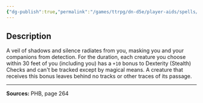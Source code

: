 ```yaml
---
{"dg-publish":true,"permalink":"/games/ttrpg/dn-d5e/player-aids/spells/level-2/pass-without-trace/","tags":["TTRPG/DND/5e","verbal","somatic","material","concentration"]}
---
```



## Description
A veil of shadows and silence radiates from you, masking you and your companions from detection.
For the duration, each creature you choose within 30 feet of you (including you) has a `+10` bonus to Dexterity (Stealth) Checks and can't be tracked except by magical means.
A creature that receives this bonus leaves behind no tracks or other traces of its passage.

---

**Sources:** PHB, page 264

